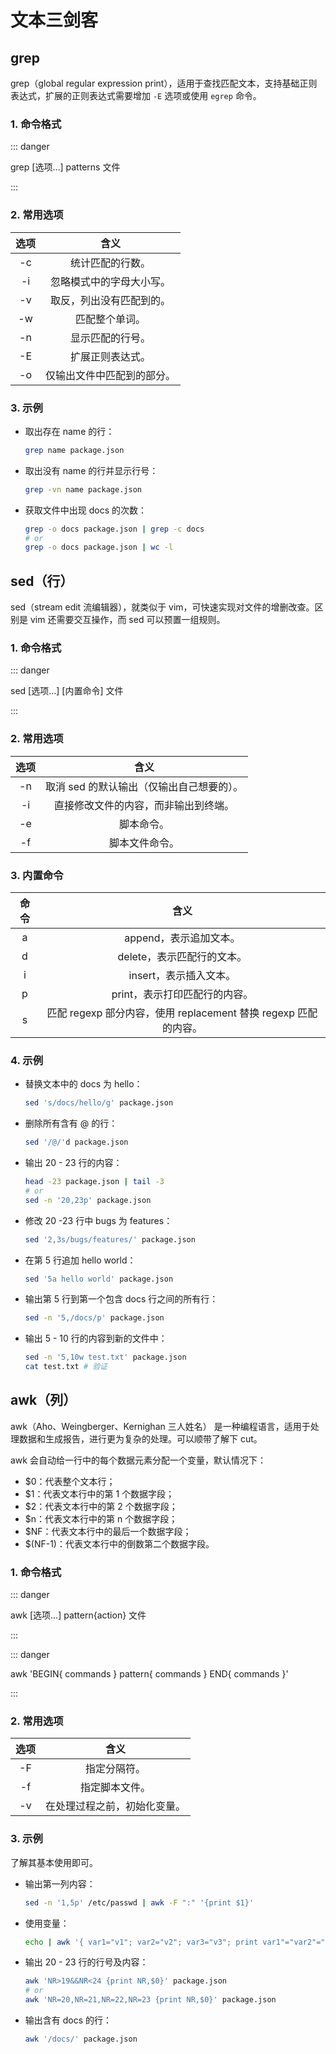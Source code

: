 # 文本三剑客

## grep

grep（global regular expression print），适用于查找匹配文本，支持基础正则表达式，扩展的正则表达式需要增加 `-E` 选项或使用 `egrep` 命令。

### 1. 命令格式

::: danger

grep [选项…] patterns 文件

:::

### 2. 常用选项

| 选项 |            含义            |
| :--: | :------------------------: |
|  -c  |      统计匹配的行数。      |
|  -i  |  忽略模式中的字母大小写。  |
|  -v  |  取反，列出没有匹配到的。  |
|  -w  |       匹配整个单词。       |
|  -n  |      显示匹配的行号。      |
|  -E  |      扩展正则表达式。      |
|  -o  | 仅输出文件中匹配到的部分。 |

### 3. 示例

+ 取出存在 name 的行：

  ```bash
  grep name package.json
  ```

+ 取出没有 name 的行并显示行号：

  ```bash
  grep -vn name package.json
  ```

+ 获取文件中出现 docs 的次数：

  ```bash
  grep -o docs package.json | grep -c docs
  # or
  grep -o docs package.json | wc -l
  ```



## sed（行）

sed（stream edit 流编辑器），就类似于 vim，可快速实现对文件的增删改查。区别是 vim 还需要交互操作，而 sed 可以预置一组规则。

### 1. 命令格式

::: danger

sed [选项…] [内置命令] 文件

:::

### 2. 常用选项

| 选项 |                   含义                    |
| :--: | :---------------------------------------: |
|  -n  | 取消 sed 的默认输出（仅输出自己想要的）。 |
|  -i  |   直接修改文件的内容，而非输出到终端。    |
|  -e  |                脚本命令。                 |
|  -f  |              脚本文件命令。               |

### 3. 内置命令

| 命令 |                             含义                             |
| :--: | :----------------------------------------------------------: |
|  a   |                    append，表示追加文本。                    |
|  d   |                  delete，表示匹配行的文本。                  |
|  i   |                    insert，表示插入文本。                    |
|  p   |                print，表示打印匹配行的内容。                 |
|  s   | 匹配 regexp 部分内容，使用 replacement 替换 regexp 匹配的内容。 |

### 4. 示例

+ 替换文本中的 docs 为 hello：

  ```bash
  sed 's/docs/hello/g' package.json
  ```

+ 删除所有含有 @ 的行：

  ```bash
  sed '/@/'d package.json
  ```

+ 输出 20 - 23 行的内容：

  ```bash
  head -23 package.json | tail -3
  # or
  sed -n '20,23p' package.json
  ```

+ 修改 20 -23 行中 bugs 为 features：

  ```bash
  sed '2,3s/bugs/features/' package.json
  ```

+ 在第 5 行追加 hello world：

  ```bash
  sed '5a hello world' package.json
  ```

+ 输出第 5 行到第一个包含 docs 行之间的所有行：

  ```bash
  sed -n '5,/docs/p' package.json
  ```

+ 输出 5 - 10 行的内容到新的文件中：

  ```bash
  sed -n '5,10w test.txt' package.json
  cat test.txt # 验证
  ```



## awk（列）

awk（Aho、Weingberger、Kernighan 三人姓名） 是一种编程语言，适用于处理数据和生成报告，进行更为复杂的处理。可以顺带了解下 cut。

awk 会自动给一行中的每个数据元素分配一个变量，默认情况下：

+ $0：代表整个文本行；
+ $1：代表文本行中的第 1 个数据字段；
+ $2：代表文本行中的第 2 个数据字段；
+ $n：代表文本行中的第 n 个数据字段；
+ $NF：代表文本行中的最后一个数据字段；
+ $(NF-1)：代表文本行中的倒数第二个数据字段。

###  1. 命令格式

::: danger

awk [选项…] pattern{action} 文件

:::

::: danger

awk 'BEGIN{ commands } pattern{ commands } END{ commands }'

:::

### 2. 常用选项

| 选项 |             含义             |
| :--: | :--------------------------: |
|  -F  |         指定分隔符。         |
|  -f  |        指定脚本文件。        |
|  -v  | 在处理过程之前，初始化变量。 |

### 3. 示例

了解其基本使用即可。

+ 输出第一列内容：

  ```bash
  sed -n '1,5p' /etc/passwd | awk -F ":" '{print $1}'
  ```

+ 使用变量：

  ```bash
  echo | awk '{ var1="v1"; var2="v2"; var3="v3"; print var1"="var2"="var3; }'
  ```

+ 输出 20 - 23 行的行号及内容：

  ```bash
  awk 'NR>19&&NR<24 {print NR,$0}' package.json
  # or
  awk 'NR=20,NR=21,NR=22,NR=23 {print NR,$0}' package.json
  ```

+ 输出含有 docs 的行：

  ```bash
  awk '/docs/' package.json
  ```